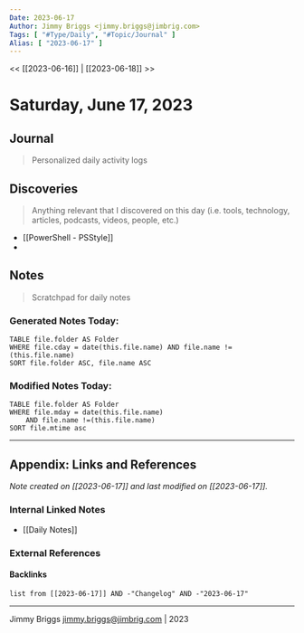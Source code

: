```yaml
---
Date: 2023-06-17
Author: Jimmy Briggs <jimmy.briggs@jimbrig.com>
Tags: [ "#Type/Daily", "#Topic/Journal" ]
Alias: [ "2023-06-17" ]
---
```


<< [[2023-06-16]] | [[2023-06-18]] >>

# Saturday, June 17, 2023

## Journal

> Personalized daily activity logs

## Discoveries

> Anything relevant that I discovered on this day (i.e. tools, technology, articles, podcasts, videos, people, etc.)

- [[PowerShell - PSStyle]]
- 

## Notes

> Scratchpad for daily notes

### Generated Notes Today:

```dataview
TABLE file.folder AS Folder 
WHERE file.cday = date(this.file.name) AND file.name !=(this.file.name) 
SORT file.folder ASC, file.name ASC
```

### Modified Notes Today:

```dataview
TABLE file.folder AS Folder
WHERE file.mday = date(this.file.name) 
	AND file.name !=(this.file.name)
SORT file.mtime asc
```

***

## Appendix: Links and References

*Note created on [[2023-06-17]] and last modified on [[2023-06-17]].*

### Internal Linked Notes

- [[Daily Notes]]

### External References

#### Backlinks

```dataview
list from [[2023-06-17]] AND -"Changelog" AND -"2023-06-17"
```


***

Jimmy Briggs <jimmy.briggs@jimbrig.com> | 2023